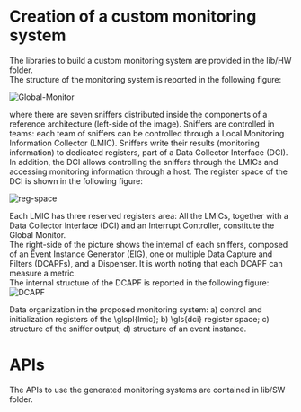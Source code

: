# Creation of a custom monitoring system
The libraries to build a custom monitoring system are provided in the lib/HW folder.<br />
The structure of the monitoring system is reported in the following figure:


![Global-Monitor](https://i.imgur.com/xqNAz9M.png)

where there are seven sniffers distributed inside the components of a reference architecture (left-side of the image). Sniffers are controlled in teams: each team of sniffers can be controlled through a Local Monitoring Information Collector (LMIC). Sniffers write their results (monitoring information) to dedicated registers, part of a Data Collector Interface (DCI). In addition, the DCI allows controlling the sniffers through the LMICs and accessing monitoring information through a host. The register space of the DCI is shown in the following figure:

![reg-space](https://i.imgur.com/HoEV4TB.png) 

Each LMIC has three reserved registers area: All the LMICs, together with a Data Collector Interface (DCI) and an Interrupt Controller, constitute the Global Monitor. <br />
The right-side of the picture shows the internal of each sniffers, composed of an Event Instance Generator (EIG), one or multiple Data Capture and Filters (DCAPFs), and a Dispenser. It is worth noting that each DCAPF can measure a metric. <br />
The internal structure of the DCAPF is reported in the following figure:
![DCAPF](https://i.imgur.com/J52LpmJ.png)

Data organization in the proposed monitoring system: a) control and initialization registers of the \glspl{lmic}; b) \gls{dci} register space; c) structure of the sniffer output; d) structure of an event instance.

# APIs
The APIs to use the generated monitoring systems are contained in lib/SW folder. <br />
